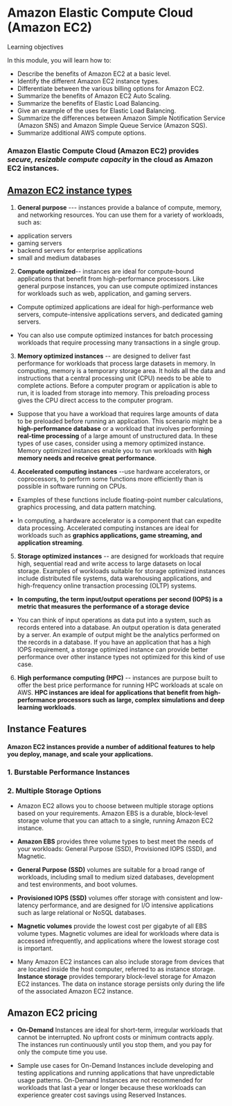 # Amazon Elastic Compute Cloud (Amazon EC2)
Learning objectives

In this module, you will learn how to:

- Describe the benefits of Amazon EC2 at a basic level.
- Identify the different Amazon EC2 instance types.
- Differentiate between the various billing options for Amazon EC2.
- Summarize the benefits of Amazon EC2 Auto Scaling.
- Summarize the benefits of Elastic Load Balancing.
- Give an example of the uses for Elastic Load Balancing.
- Summarize the differences between Amazon Simple Notification Service (Amazon SNS) and Amazon Simple Queue Service (Amazon SQS).
- Summarize additional AWS compute options.


### Amazon Elastic Compute Cloud (Amazon EC2) provides *secure, resizable compute capacity* in the cloud as Amazon EC2 instances. 

## [Amazon EC2 instance types](https://aws.amazon.com/ec2/instance-types/)

1. **General purpose** --- instances provide a balance of compute, memory, and networking resources. You can use them for a variety of workloads, such as:

- application servers
- gaming servers
- backend servers for enterprise applications
- small and medium databases

2. **Compute optimized**-- instances are ideal for compute-bound applications that benefit from high-performance processors. Like general purpose instances, you can use compute optimized instances for workloads such as web, application, and gaming servers.

- Compute optimized applications are ideal for high-performance web servers, compute-intensive applications servers, and dedicated gaming servers. 

- You can also use compute optimized instances for batch processing workloads that require processing many transactions in a single group.

3. **Memory optimized instances** -- are designed to deliver fast performance for workloads that process large datasets in memory. In computing, memory is a temporary storage area. It holds all the data and instructions that a central processing unit (CPU) needs to be able to complete actions. Before a computer program or application is able to run, it is loaded from storage into memory. This preloading process gives the CPU direct access to the computer program.

- Suppose that you have a workload that requires large amounts of data to be preloaded before running an application. This scenario might be a **high-performance database** or a workload that involves performing **real-time processing** of a large amount of unstructured data. In these types of use cases, consider using a memory optimized instance. Memory optimized instances enable you to run workloads with **high memory needs and receive great performance**.

4. **Accelerated computing instances** --use hardware accelerators, or coprocessors, to perform some functions more efficiently than is possible in software running on CPUs. 
- Examples of these functions include floating-point number calculations, graphics processing, and data pattern matching.

- In computing, a hardware accelerator is a component that can expedite data processing. Accelerated computing instances are ideal for workloads such as **graphics applications, game streaming, and application streaming**.



5. **Storage optimized instances** -- are designed for workloads that require high, sequential read and write access to large datasets on local storage. Examples of workloads suitable for storage optimized instances include distributed file systems, data warehousing applications, and high-frequency online transaction processing (OLTP) systems.

- **In computing, the term input/output operations per second (IOPS) is a metric that measures the performance of a storage device**

- You can think of input operations as data put into a system, such as records entered into a database. An output operation is data generated by a server. An example of output might be the analytics performed on the records in a database. If you have an application that has a high IOPS requirement, a storage optimized instance can provide better performance over other instance types not optimized for this kind of use case.


6. **High performance computing (HPC)** -- instances are purpose built to offer the best price performance for running HPC workloads at scale on AWS. **HPC instances are ideal for applications that benefit from high-performance processors such as large, complex simulations and deep learning workloads**.


## Instance Features
#### Amazon EC2 instances provide a number of additional features to help you deploy, manage, and scale your applications.

### 1. Burstable Performance Instances
### 2. Multiple Storage Options
- Amazon EC2 allows you to choose between multiple storage options based on your requirements. Amazon EBS is a durable, block-level storage volume that you can attach to a single, running Amazon EC2 instance.
- **Amazon EBS** provides three volume types to best meet the needs of your workloads: General Purpose (SSD), Provisioned IOPS (SSD), and Magnetic. 

- **General Purpose (SSD)** volumes are suitable for a broad range of workloads, including small to medium sized databases, development and test environments, and boot volumes. 
- **Provisioned IOPS (SSD)** volumes offer storage with consistent and low-latency performance, and are designed for I/O intensive applications such as large relational or NoSQL databases. 

- **Magnetic volumes** provide the lowest cost per gigabyte of all EBS volume types. Magnetic volumes are ideal for workloads where data is accessed infrequently, and applications where the lowest storage cost is important.

- Many Amazon EC2 instances can also include storage from devices that are located inside the host computer, referred to as instance storage. **Instance storage** provides temporary block-level storage for Amazon EC2 instances. The data on instance storage persists only during the life of the associated Amazon EC2 instance.


## Amazon EC2 pricing
- **On-Demand** Instances are ideal for short-term, irregular workloads that cannot be interrupted. No upfront costs or minimum contracts apply. The instances run continuously until you stop them, and you pay for only the compute time you use.

- Sample use cases for On-Demand Instances include developing and testing applications and running applications that have unpredictable usage patterns. On-Demand Instances are not recommended for workloads that last a year or longer because these workloads can experience greater cost savings using Reserved Instances.
## 




## 

## 




## 

## 




## 

## 




## 

## 




## 

## 




## 

## 




## 

## 




## 

## 




## 

## 




## 

## 




## 

## 




## 

## 




## 

## 




## 